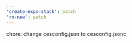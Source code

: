 ```yaml
---
'create-expo-stack': patch
'rn-new': patch
---
```


chore: change cesconfig.json to cesconfig.jsonc
